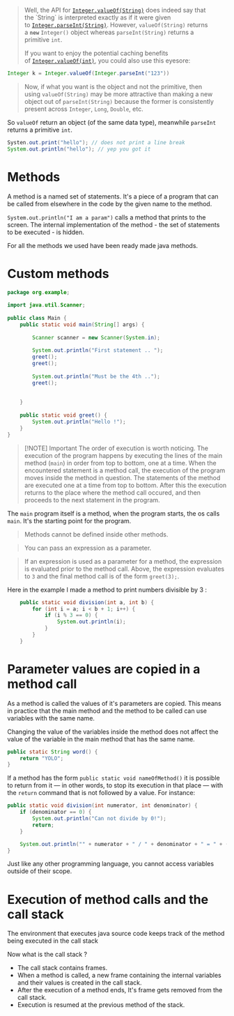>  
> Well, the API for [`Integer.valueOf(String)`](http://java.sun.com/javase/6/docs/api/java/lang/Integer.html#valueOf\(java.lang.String\)) does indeed say that the `String` is interpreted exactly as if it were given to [`Integer.parseInt(String)`](http://java.sun.com/javase/6/docs/api/java/lang/Integer.html#parseInt\(java.lang.String\)). However, `valueOf(String)` returns a **`new`** `Integer()` object whereas `parseInt(String)` returns a primitive `int`. 
> 
> If you want to enjoy the potential caching benefits of [`Integer.valueOf(int)`](http://java.sun.com/javase/6/docs/api/java/lang/Integer.html#valueOf\(int\)), you could also use this eyesore:

```java
Integer k = Integer.valueOf(Integer.parseInt("123"))
```




> Now, if what you want is the object and not the primitive, then using `valueOf(String)` may be more attractive than making a new object out of `parseInt(String)` because the former is consistently present across `Integer`, `Long`, `Double`, etc.

So `valueOf` return an object (of the same data type), meanwhile `parseInt` returns a primitive `int`.


```java
Systen.out.print("hello"); // does not print a line break
System.out.println("hello"); // yep you got it 
```

# Methods 

A method is a named set of statements. It's a piece of a program that can be called from elsewhere in the code by the given name to the method. 

`System.out.println("I am a param")` calls a method that prints to the screen. The internal implementation of the method - the set of statements to be executed - is hidden.

For all the methods we used have been ready made java methods.

# Custom methods 

```java
package org.example;  
  
import java.util.Scanner;  
  
public class Main {  
    public static void main(String[] args) {  
  
        Scanner scanner = new Scanner(System.in);  
  
        System.out.println("First statement .. ");  
        greet();  
        greet();  
  
        System.out.println("Must be the 4th ..");  
        greet();  
  
  
    }  
  
    public static void greet() {  
        System.out.println("Hello !");  
    }  
}
```


> [!NOTE] Important
> The order of execution is worth noticing. The execution of the program happens by executing the lines of the main method (`main`) in order from top to bottom, one at a time. When the encountered statement is a method call, the execution of the program moves inside the method in question. The statements of the method are executed one at a time from top to bottom. After this the execution returns to the place where the method call occured, and then proceeds to the next statement in the program.

The `main` program itself is a method, when the program starts, the os calls `main`. 
It's the starting point for the program.


> Methods cannot be defined inside other methods.

> You can pass an expression as a parameter. 

>If an expression is used as a parameter for a method, the expression is evaluated prior to the method call. Above, the expression evaluates to `3` and the final method call is of the form `greet(3);`.


Here in the example I made a method to print numbers divisible by 3 :

```java
    public static void division(int a, int b) {  
        for (int i = a; i < b + 1; i++) {  
            if (i % 3 == 0) {  
                System.out.println(i);  
            }  
        }  
    }  
```

# Parameter values are copied in a method call 

As a method is called the values of it's parameters are copied. This means in practice that the main method and the method to be called can use variables with the same name. 

Changing the value of the variables inside the method does not affect the value of the variable in the main method that has the same name.

```java
public static String word() {
	return "YOLO";
}
```

If a method has the form `public static void nameOfMethod()` it is possible to return from it — in other words, to stop its execution in that place — with the `return` command that is not followed by a value. For instance:

```java
public static void division(int numerator, int denominator) {
    if (denominator == 0) {
        System.out.println("Can not divide by 0!");
        return;
    }

    System.out.println("" + numerator + " / " + denominator + " = " + (1.0 * numerator / denominator));
}
```

Just like any other programming language, you cannot access variables outside of their scope. 

# Execution of method calls and the call stack 

The environment that executes java source code keeps track of the method being executed in the call stack 

Now what is the call stack ? 

- The call stack contains frames.
- When a method is called, a new frame containing the internal variables and their values is created in the call stack.
- After the execution of a method ends, It's frame gets removed from the call stack.
- Execution is resumed at the previous method of the stack.

